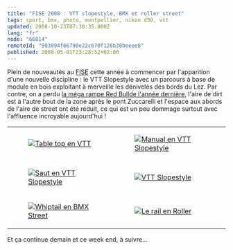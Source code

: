 ```yaml
---
title: "FISE 2008 : VTT slopestyle, BMX et roller street"
tags: sport, bmx, photo, montpellier, nikon d50, vtt
updated: 2008-10-23T07:30:35.000Z
lang: "fr"
node: "66814"
remoteId: "503094f66790e22c670f126b30beeee8"
published: 2008-05-01T23:28:52+02:00
---
```


Plein de nouveautés au [FISE](http://www.fise-events.com/) cette année à
commencer par l'apparition d'une nouvelle discipline : le VTT
Slopestyle avec un parcours à base de
module en bois exploitant à merveille les dénivelés des bords du Lez. Par
contre, on a perdu [la méga rampe Red Bull](/images/bmx-rampe.jpg)[de l'année
dernière](/post/nokia-fise-2007-roller-street-bmx-rampe-wakeboard-and-bmx-street),
l'aire de dirt est à l'autre bout de la zone après le pont Zuccarelli et
l'espace aux abords de l'aire de street ont été réduit, ce qui est un peu
dommage surtout avec l'affluence incroyable aujourd'hui !

<table class="table-centre"><tr><td><figure class="object-center"><a href="/images/table-top-en-vtt.jpg"><img loading="lazy" src="/images/330x/table-top-en-vtt.jpg" alt="Table top en VTT">
</a></figure></td>
<td><figure class="object-center"><a href="/images/manual-en-vtt-slopestyle.jpg"><img loading="lazy" src="/images/330x/manual-en-vtt-slopestyle.jpg" alt="Manual en VTT Slopestyle">
</a></figure></td>
</tr>
<tr><td><figure class="object-center"><a href="/images/saut-en-vtt-slopestyle.jpg"><img loading="lazy" src="/images/330x/saut-en-vtt-slopestyle.jpg" alt="Saut en VTT Slopestyle">
</a></figure></td>
<td><figure class="object-center"><a href="/images/vtt-slopestyle.jpg"><img loading="lazy" src="/images/330x/vtt-slopestyle.jpg" alt="VTT Slopestyle">
</a></figure></td>
</tr>
<tr><td><figure class="object-center"><a href="/images/whiptail-en-bmx-street.jpg"><img loading="lazy" src="/images/330x/whiptail-en-bmx-street.jpg" alt="Whiptail en BMX Street">
</a></figure></td>
<td><figure class="object-center"><a href="/images/le-rail-en-roller.jpg"><img loading="lazy" src="/images/330x/le-rail-en-roller.jpg" alt="Le rail en Roller">
</a></figure></td>
</tr>

</table>

Et ça continue demain et ce week end, à suivre…
